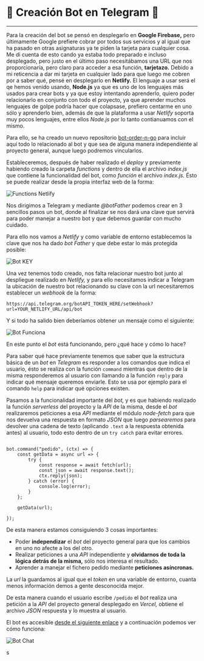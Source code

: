 

# :satellite: Creación Bot en Telegram :satellite:

---

Para la creación del bot se pensó en desplegarlo en **Google Firebase,** pero últimamente Google prefiere cobrar por todos sus servicios y al igual que ha pasado en otras asignaturas ya te piden la tarjeta para cualquier cosa. Me di cuenta de esto cando ya estaba todo preparado e incluso desplegado, pero justo en el último paso necesitábamos una URL que nos proporcionaría, pero claro para acceder a esa función, **tarjetazo.** Debido a mi reticencia a dar mi tarjeta en cualquier lado para que luego me cobren por a saber qué, pensé en desplegarlo en **Netlify.** El lenguaje a usar será el qe hemos venido usando, **Node.js** ya que es uno de los lenguajes más usados para crear bots y ya que estoy intentando aprenderlo, quiero poder relacionarlo en conjunto con todo el proyecto, ya que aprender muchos lenguajes de golpe podría hacer que colapsase, prefiero centarme en uno sólo y aprenderlo bien, además de que la plataforma a usar *Netlify* soporta muy pocos lenguajes, entre ellos *Node.js* por lo tanto contianuamos con el mismo.

Para ello, se ha creado un nuevo repositorio [bot-order-n-go](https://github.com/LCinder/bot-Order-n-Go) para incluir aquí todo lo relacionado al bot y que sea de alguna manera independiente al proyecto general, aunque luego podremos vincularlos.




Estableceremos, después de haber realizado el *deploy* y previamente habiendo creado la carpeta *functions* y dentro de ella el archivo *index.js* que contiene la funcionalidad del bot, como *función* el archivo *index.js.* Ésto se puede realizar desde la propia interfaz web de la forma:

![Functions Netlify](https://github.com/LCinder/Order-n-Go/blob/master/docs/img/functionsNetlify.PNG)


Nos dirigimos a Telegram y mediante *@botFather* podemos crear en 3 sencillos pasos un bot, donde al finalizar  se nos dará una clave que servirá para poder manejar a nuestro bot y que debemos guardar con mucho cuidado.

Para ello nos vamos a *Netlify* y como variable de entorno establecemos la clave que nos ha dado *bot Father* y que debe estar lo más protegida posible:

![Bot KEY](https://github.com/LCinder/Order-n-Go/blob/master/docs/img/netlifyENVVariable.PNG)

Una vez tenemos todo creado, nos falta relacionar nuestro bot junto al despliegue realizado en *Netlify,* y para ello necesitamos indicar a Telegram la ubicación de nuestro bot relacionando su clave con la url necesitaremos establecer un *webhook* de la forma:

`https://api.telegram.org/botAPI_TOKEN_HERE/setWebhook?url=YOUR_NETLIFY_URL/api/bot`


Y si todo ha salido bien deberíamos obtener un mensaje como el siguiente:



![Bot Funciona](https://github.com/LCinder/Order-n-Go/blob/master/docs/img/botFunciona.PNG)






En este  punto el *bot* está funcionando, pero ¿qué hace y cómo lo hace?

Para saber qué hace previamente tenemos que saber que la estructura básica de un *bot* en *Telegram* es responder a los comandos que indica el usuario, ésto se realiza con la función `command` mientras que dentro de la misma responderemos al usuario con llamando a la función `reply` para indicar qué mensaje queremos enviarle. Esto se usa por ejemplo para el comando `help` para indicar qué opciones existen.


Pasamos a la funcionalidad importante del *bot,* y es que habiendo realizado la función *serverless* del proyecto y la *API* de la misma, desde el *bot* realizaremos peticiones a esa *API* mediante el módulo *node-fetch* para que nos devuelva una respuesta en formato *JSON* que luego *parsearemos* para devolver una cadena de texto (aplicando `.text` a la respuesta obtenida antes) al usuario, todo esto dentro de un `try catch` para evitar errores.


~~~

bot.command("pedido", (ctx) => {
	const getData = async url => {
		try {
			const response = await fetch(url);
			const json = await response.text();
			ctx.reply(json);
		} catch (error) {
			console.log(error);
		}
	};

	getData(url);

});
~~~



 De esta manera estamos consiguiendo 3 cosas importantes:
- Poder **independizar** el *bot* del proyecto general para que los cambios en uno no afecte a los del otro.
- Realizar peticiones a una *API* independiente y **olvidarnos de toda la lógica detrás de la misma,** sólo nos interesa el resultado.
- Aprender a manejar el fichero pedido mediante **peticiones asíncronas.**

La *url* la guardamos al igual que el *token* en una variable de entorno, cuanta menos información demos a gente desconocida mejor.

De esta manera cuando el usuario escribe `/pedido` el *bot* realiza una petición a la *API* del proyecto general desplegado en *Vercel,* obtiene el archivo *JSON* respuesta y lo muestra al usuario.


El bot es accesible [desde el siguiente enlace](https://t.me/orderngobot) y a continuación podemos ver cómo funciona:




![Bot Chat](https://github.com/LCinder/Order-n-Go/blob/master/docs/img/botChat.PNG)






















s
